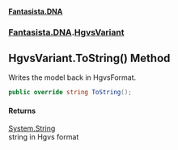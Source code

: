 #### [Fantasista.DNA](index.md 'index')
### [Fantasista.DNA](Fantasista.DNA.md 'Fantasista.DNA').[HgvsVariant](Fantasista.DNA.HgvsVariant.md 'Fantasista.DNA.HgvsVariant')

## HgvsVariant.ToString() Method

Writes the model back in HgvsFormat.

```csharp
public override string ToString();
```

#### Returns
[System.String](https://docs.microsoft.com/en-us/dotnet/api/System.String 'System.String')  
string in Hgvs format